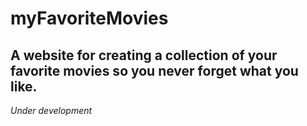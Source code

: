 # myFavoriteMovies

## A website for creating a collection of your favorite movies so you never forget what you like.

_Under development_
